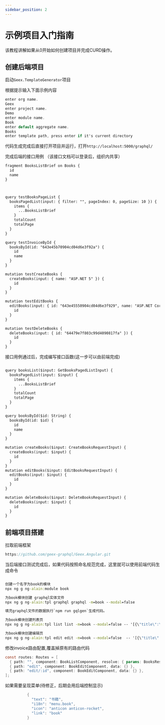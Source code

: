 ```yaml
---
sidebar_position: 2
---
```


# 示例项目入门指南

该教程讲解如果从0开始如何创建项目并完成CURD操作。

## 创建后端项目

启动`Geex.TemplateGenerator`项目

根据提示输入下面示例内容
```cs
enter org name.
Geex
enter project name.
Demo
enter module name.
Book
enter default aggregate name.
Books
enter template path, press enter if it's current directory

```
代码生成完成后直接打开项目并运行，打开`http://localhost:5000/graphql/`


完成后端的接口用例 （该接口文档可以登录后，组织内共享）
```md
fragment BooksListBrief on Books {
  id
  name
}



query testBooksPageList {
  booksPagedList(input: { filter: "", pageIndex: 0, pageSize: 10 }) {
    items {
      ...BooksListBrief
    }
    totalCount
    totalPage
  }
}

query testInvoiceById {
  booksById(id: "643e45b70904cd04d6e3f92a") {
    id
    name
  }
}

mutation testCreateBooks {
  createBooks(input: { name: "ASP.NET 5" }) {
    id
  }
}

mutation testEditBooks {
  editBooks(input: { id: "643e45550904cd04d6e3f929", name: "ASP.NET Core 5.0" }) {
    id
  }
}

mutation testDeleteBooks {
  deleteBooks(input: { id: "64479e7f803c99d4090817fa" }) {
    id
  }
}

```

接口用例通过后，完成编写接口函数(这一步可以由前端完成)

```md

query booksList($input: GetBooksPagedListInput) {
  booksPagedList(input: $input) {
    items {
      ...BooksListBrief
    }
    totalCount
    totalPage
  }
}

query booksById($id: String) {
  booksById(id: $id) {
    id
    name
  }
}

mutation createBooks($input: CreateBooksRequestInput) {
  createBooks(input: $input) {
    id
  }
}
mutation editBooks($input: EditBooksRequestInput) {
  editBooks(input: $input) {
    id
  }
}

mutation deleteBooks($input: DeleteBooksRequestInput) {
  deleteBooks(input: $input) {
    id
  }
}

```


## 前端项目搭建

拉取前端框架
```cs
https://github.com/geex-graphql/Geex.Angular.git
```

当后端接口测试完成后，如果代码按照命名规范完成，这里就可以使用前端代码生成命令

```cmd

创建一个名字为book的模块
npx ng g ng-alain:module book

为book模块创建 graphql实体文件
npx ng g ng-alain:tpl graphql graphql -m=book --modal=false

填充graphql文件的数据执行`npm run gqlgen`生成代码。

为book模块创建列表页
npx ng g ng-alain:tpl list list -m=book --modal=false -- '[{\"title\":\"books\"},{\"module\":\"book\"}]'

为book模块创建编辑页
npx ng g ng-alain:tpl edit edit -m=book --modal=false  -- '[{\"title\":\"books\"},{\"module\":\"book\"}]'

```




修改invoice路由配置,覆盖掉原有的路由代码
```cs
const routes: Routes = [
  { path: "", component: BookListComponent, resolve: { params: BooksResolveGuard }, runGuardsAndResolvers: "always" },
  { path: "edit", component: BookEditComponent, data: {} },
  { path: "edit/:id", component: BookEditComponent, data: {} },
];
```


如果需要呈现菜单(待修正，后期会用后端控制显示)
```cs
          {
            "text": "书籍",
            "i18n": "menu.book",
            "icon": "anticon anticon-rocket",
            "link": "book"
          }
```
